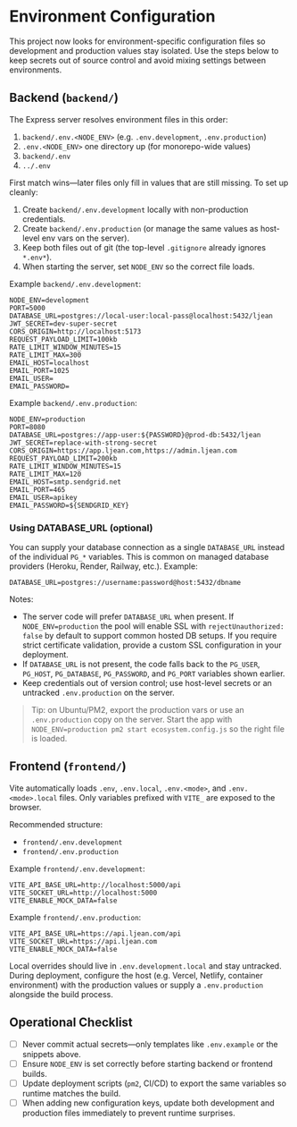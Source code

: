 # Environment Configuration

This project now looks for environment-specific configuration files so development and production values stay isolated. Use the steps below to keep secrets out of source control and avoid mixing settings between environments.

## Backend (`backend/`)

The Express server resolves environment files in this order:

1. `backend/.env.<NODE_ENV>` (e.g. `.env.development`, `.env.production`)
2. `.env.<NODE_ENV>` one directory up (for monorepo-wide values)
3. `backend/.env`
4. `../.env`

First match wins—later files only fill in values that are still missing. To set up cleanly:

1. Create `backend/.env.development` locally with non-production credentials.
2. Create `backend/.env.production` (or manage the same values as host-level env vars on the server).
3. Keep both files out of git (the top-level `.gitignore` already ignores `*.env*`).
4. When starting the server, set `NODE_ENV` so the correct file loads.

Example `backend/.env.development`:

```
NODE_ENV=development
PORT=5000
DATABASE_URL=postgres://local-user:local-pass@localhost:5432/ljean
JWT_SECRET=dev-super-secret
CORS_ORIGIN=http://localhost:5173
REQUEST_PAYLOAD_LIMIT=100kb
RATE_LIMIT_WINDOW_MINUTES=15
RATE_LIMIT_MAX=300
EMAIL_HOST=localhost
EMAIL_PORT=1025
EMAIL_USER=
EMAIL_PASSWORD=
```

Example `backend/.env.production`:

```
NODE_ENV=production
PORT=8080
DATABASE_URL=postgres://app-user:${PASSWORD}@prod-db:5432/ljean
JWT_SECRET=replace-with-strong-secret
CORS_ORIGIN=https://app.ljean.com,https://admin.ljean.com
REQUEST_PAYLOAD_LIMIT=200kb
RATE_LIMIT_WINDOW_MINUTES=15
RATE_LIMIT_MAX=120
EMAIL_HOST=smtp.sendgrid.net
EMAIL_PORT=465
EMAIL_USER=apikey
EMAIL_PASSWORD=${SENDGRID_KEY}
```

### Using DATABASE_URL (optional)

You can supply your database connection as a single `DATABASE_URL` instead of the individual `PG_*` variables. This is common on managed database providers (Heroku, Render, Railway, etc.). Example:

```
DATABASE_URL=postgres://username:password@host:5432/dbname
```

Notes:
- The server code will prefer `DATABASE_URL` when present. If `NODE_ENV=production` the pool will enable SSL with `rejectUnauthorized: false` by default to support common hosted DB setups. If you require strict certificate validation, provide a custom SSL configuration in your deployment.
- If `DATABASE_URL` is not present, the code falls back to the `PG_USER`, `PG_HOST`, `PG_DATABASE`, `PG_PASSWORD`, and `PG_PORT` variables shown earlier.
- Keep credentials out of version control; use host-level secrets or an untracked `.env.production` on the server.

> Tip: on Ubuntu/PM2, export the production vars or use an `.env.production` copy on the server. Start the app with `NODE_ENV=production pm2 start ecosystem.config.js` so the right file is loaded.

## Frontend (`frontend/`)

Vite automatically loads `.env`, `.env.local`, `.env.<mode>`, and `.env.<mode>.local` files. Only variables prefixed with `VITE_` are exposed to the browser.

Recommended structure:

- `frontend/.env.development`
- `frontend/.env.production`

Example `frontend/.env.development`:

```
VITE_API_BASE_URL=http://localhost:5000/api
VITE_SOCKET_URL=http://localhost:5000
VITE_ENABLE_MOCK_DATA=false
```

Example `frontend/.env.production`:

```
VITE_API_BASE_URL=https://api.ljean.com/api
VITE_SOCKET_URL=https://api.ljean.com
VITE_ENABLE_MOCK_DATA=false
```

Local overrides should live in `.env.development.local` and stay untracked. During deployment, configure the host (e.g. Vercel, Netlify, container environment) with the production values or supply a `.env.production` alongside the build process.

## Operational Checklist

- [ ] Never commit actual secrets—only templates like `.env.example` or the snippets above.
- [ ] Ensure `NODE_ENV` is set correctly before starting backend or frontend builds.
- [ ] Update deployment scripts (`pm2`, CI/CD) to export the same variables so runtime matches the build.
- [ ] When adding new configuration keys, update both development and production files immediately to prevent runtime surprises.
